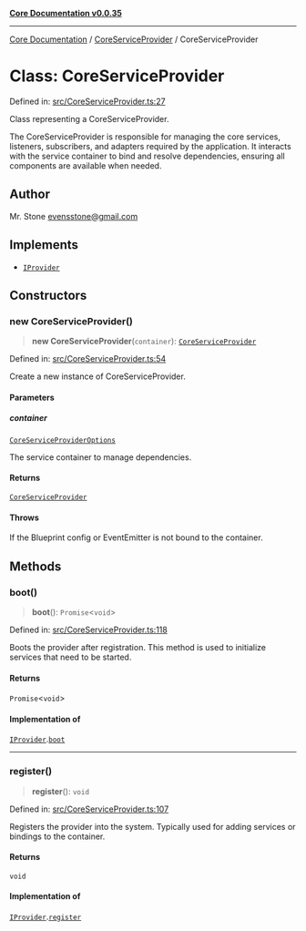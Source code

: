 [**Core Documentation v0.0.35**](../../README.md)

***

[Core Documentation](../../modules.md) / [CoreServiceProvider](../README.md) / CoreServiceProvider

# Class: CoreServiceProvider

Defined in: [src/CoreServiceProvider.ts:27](https://github.com/stonemjs/core/blob/83759020101bdf94fc7c7a0d8609e63689d57c0f/src/CoreServiceProvider.ts#L27)

Class representing a CoreServiceProvider.

The CoreServiceProvider is responsible for managing the core services,
listeners, subscribers, and adapters required by the application.
It interacts with the service container to bind and resolve dependencies,
ensuring all components are available when needed.

## Author

Mr. Stone <evensstone@gmail.com>

## Implements

- [`IProvider`](../../definitions/interfaces/IProvider.md)

## Constructors

### new CoreServiceProvider()

> **new CoreServiceProvider**(`container`): [`CoreServiceProvider`](CoreServiceProvider.md)

Defined in: [src/CoreServiceProvider.ts:54](https://github.com/stonemjs/core/blob/83759020101bdf94fc7c7a0d8609e63689d57c0f/src/CoreServiceProvider.ts#L54)

Create a new instance of CoreServiceProvider.

#### Parameters

##### container

[`CoreServiceProviderOptions`](../interfaces/CoreServiceProviderOptions.md)

The service container to manage dependencies.

#### Returns

[`CoreServiceProvider`](CoreServiceProvider.md)

#### Throws

If the Blueprint config or EventEmitter is not bound to the container.

## Methods

### boot()

> **boot**(): `Promise`\<`void`\>

Defined in: [src/CoreServiceProvider.ts:118](https://github.com/stonemjs/core/blob/83759020101bdf94fc7c7a0d8609e63689d57c0f/src/CoreServiceProvider.ts#L118)

Boots the provider after registration. This method is used to initialize services that need to be started.

#### Returns

`Promise`\<`void`\>

#### Implementation of

[`IProvider`](../../definitions/interfaces/IProvider.md).[`boot`](../../definitions/interfaces/IProvider.md#boot)

***

### register()

> **register**(): `void`

Defined in: [src/CoreServiceProvider.ts:107](https://github.com/stonemjs/core/blob/83759020101bdf94fc7c7a0d8609e63689d57c0f/src/CoreServiceProvider.ts#L107)

Registers the provider into the system. Typically used for adding services or bindings to the container.

#### Returns

`void`

#### Implementation of

[`IProvider`](../../definitions/interfaces/IProvider.md).[`register`](../../definitions/interfaces/IProvider.md#register)
